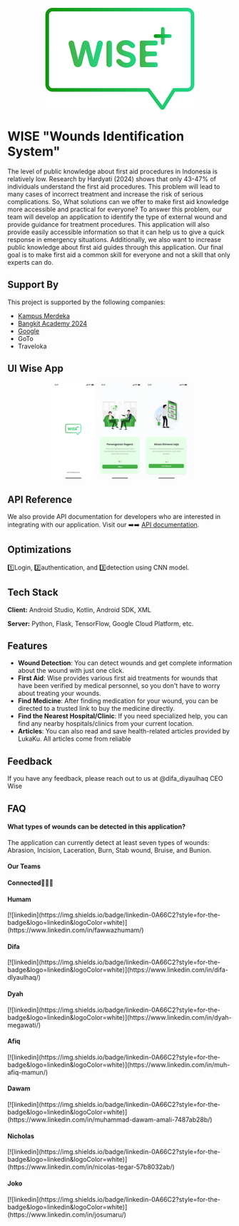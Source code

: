 <p align="center">
  <img src="https://github.com/muhafiq/wise/blob/main/Image/logo-wise.png">
</p>


# WISE "Wounds Identification System"

The level of public knowledge about first aid procedures in Indonesia is relatively low.  Research by Hardyati (2024) shows that only 43-47% of individuals understand the first aid procedures. This problem will lead to many cases of incorrect treatment and increase the risk of serious complications. So, What solutions can we offer to make first aid knowledge more accessible and practical for everyone? To answer this problem, our team will develop an application to identify the type of external wound and provide guidance for treatment procedures. This application will also provide easily accessible information so that it can help us to give a quick response in emergency situations. Additionally, we also want to increase public knowledge about first aid guides through this application. Our final goal is to make first aid a common skill for everyone and not a skill that only experts can do.

## Support By

This project is supported by the following companies:

- [Kampus Merdeka](https://kampusmerdeka.kemdikbud.go.id/)
- [Bangkit Academy 2024](https://www.linkedin.com/company/bangkit-academy/)
- [Google](https://grow.google/intl/id_id/bangkit/)
- GoTo
- Traveloka

## UI Wise App
<p align="center">
   <img src="https://github.com/muhafiq/wise/blob/main/Image/Splashscreen.png" width="20%">
   <img src="https://github.com/muhafiq/wise/blob/main/Image/Onboarding-1.png" width="20%">
   <img src="https://github.com/muhafiq/wise/blob/main/Image/Onboarding-2.png" width="20%">
</p>

## API Reference

We also provide API documentation for developers who are interested in integrating with our application. Visit our ➡️➡️ [API documentation](https://wise-api-779039178409.asia-southeast2.run.app/).


## Optimizations

1️⃣Login, 2️⃣authentication, and 3️⃣detection using CNN model.


## Tech Stack

**Client:** Android Studio, Kotlin, Android SDK, XML

**Server:** Python, Flask, TensorFlow, Google Cloud Platform, etc.

## Features

- **Wound Detection**: You can detect wounds and get complete information about the wound with just one click.
- **First Aid**: Wise provides various first aid treatments for wounds that have been verified by medical personnel, so you don't have to worry about treating your wounds.
- **Find Medicine**: After finding medication for your wound, you can be directed to a trusted link to buy the medicine directly.
- **Find the Nearest Hospital/Clinic**: If you need specialized help, you can find any nearby hospitals/clinics from your current location.
- **Articles**: You can also read and save health-related articles provided by LukaKu. All articles come from reliable

## Feedback

If you have any feedback, please reach out to us at @difa_diyaulhaq CEO Wise


## FAQ

#### What types of wounds can be detected in this application?

The application can currently detect at least seven types of wounds: Abrasion, Incision, Laceration, Burn, Stab wound, Bruise, and Bunion.

#### Our Teams
#### Connected🔗⏬⏬
<p align="center">
    <h4>Humam</h4>
    [![linkedin](https://img.shields.io/badge/linkedin-0A66C2?style=for-the-badge&logo=linkedin&logoColor=white)](https://www.linkedin.com/in/fawwazhumam/)
    <h4>Difa</h4>
    [![linkedin](https://img.shields.io/badge/linkedin-0A66C2?style=for-the-badge&logo=linkedin&logoColor=white)](https://www.linkedin.com/in/difa-dlyaulhaq/)
    <h4>Dyah</h4>
    [![linkedin](https://img.shields.io/badge/linkedin-0A66C2?style=for-the-badge&logo=linkedin&logoColor=white)](https://www.linkedin.com/in/dyah-megawati/)
    <h4>Afiq</h4>
    [![linkedin](https://img.shields.io/badge/linkedin-0A66C2?style=for-the-badge&logo=linkedin&logoColor=white)](https://www.linkedin.com/in/muh-afiq-mamun/)
    <h4>Dawam</h4>
    [![linkedin](https://img.shields.io/badge/linkedin-0A66C2?style=for-the-badge&logo=linkedin&logoColor=white)](https://www.linkedin.com/in/muhammad-dawam-amali-7487ab28b/)
    <h4>Nicholas</h4>
    [![linkedin](https://img.shields.io/badge/linkedin-0A66C2?style=for-the-badge&logo=linkedin&logoColor=white)](https://www.linkedin.com/in/nicolas-tegar-57b8032ab/)
    <h4>Joko</h4>
    [![linkedin](https://img.shields.io/badge/linkedin-0A66C2?style=for-the-badge&logo=linkedin&logoColor=white)](https://www.linkedin.com/in/josumaru/)
</p>
